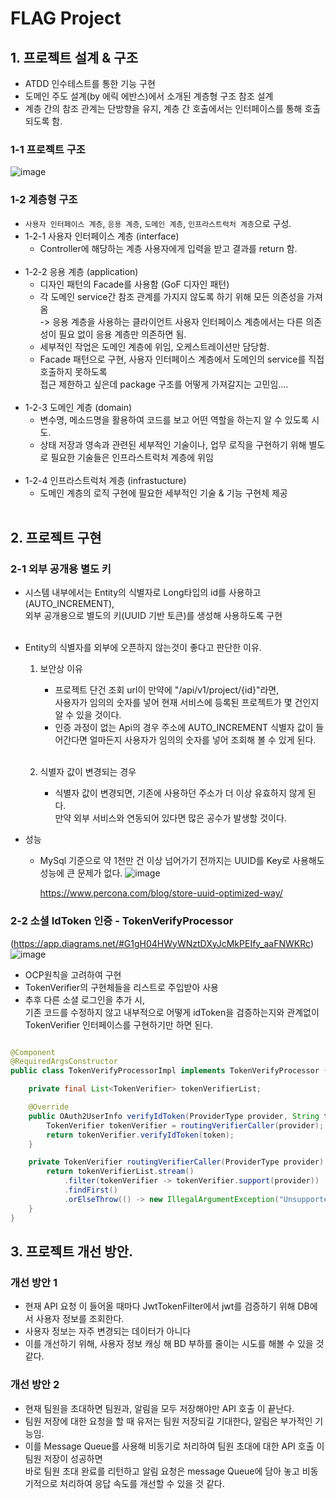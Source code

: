 # FLAG Project

## 1. 프로젝트 설계 & 구조

* ATDD 인수테스트를 통한 기능 구현
* 도메인 주도 설계(by 에릭 에반스)에서 소개된 계층형 구조 참조 설계
* 계층 간의 참조 관계는 단방향을 유지, 계층 간 호출에서는 인터페이스를 통해 호출 되도록 함.

### 1-1 프로젝트 구조

![image](https://user-images.githubusercontent.com/60100532/219010787-00064210-d093-49ab-ba80-2f726f33d15a.png)

### 1-2 계층형 구조

* `사용자 인터페이스 계층`, `응용 계층`, `도메인 계층`, `인프라스트럭처 계층`으로 구성.
* 1-2-1 사용자 인터페이스 계층 (interface)
    * Controller에 해당하는 계층 사용자에게 입력을 받고 결과를 return 함.    
      <br />
* 1-2-2 응용 계층 (application)
    * 디자인 패턴의 Facade를 사용함 (GoF 디자인 패턴)
    * 각 도메인 service간 참조 관계를 가지지 않도록 하기 위해 모든 의존성을 가져옴   
      -> 응용 계층을 사용하는 클라이언트 사용자 인터페이스 계층에서는 다른 의존성이 필요 없이 응용 계층만 의존하면 됨.
    * 세부적인 작업은 도메인 계층에 위임, 오케스트레이션만 담당함.
    * Facade 패턴으로 구현, 사용자 인터페이스 계층에서 도메인의 service를 직접 호출하지 못하도록   
      접근 제한하고 싶은데 package 구조를 어떻게 가져갈지는 고민임....    
      <br />
* 1-2-3 도메인 계층 (domain)
    * 변수명, 메소드명을 활용하여 코드를 보고 어떤 역할을 하는지 알 수 있도록 시도.
    * 상태 저장과 영속과 관련된 세부적인 기술이나, 업무 로직을 구현하기 위해 별도로 필요한 기술들은 인프라스트럭처 계층에 위임    
      <br />
* 1-2-4 인프라스트럭처 계층 (infrastucture)
    * 도메인 계층의 로직 구현에 필요한 세부적인 기술 & 기능 구현체 제공    
      <br />

## 2. 프로젝트 구현

### 2-1 외부 공개용 별도 키

* 시스템 내부에서는 Entity의 식별자로 Long타입의 id를 사용하고(AUTO_INCREMENT),   
  외부 공개용으로 별도의 키(UUID 기반 토큰)를 생성해 사용하도록 구현    
  <br />

* Entity의 식별자를 외부에 오픈하지 않는것이 좋다고 판단한 이유.

    1. 보안상 이유
        * 프로젝트 단건 조회 url이 만약에 "/api/v1/project/{id}"라면,   
          사용자가 임의의 숫자를 넣어 현재 서비스에 등록된 프로젝트가 몇 건인지 알 수 있을 것이다.
        * 인증 과정이 없는 Api의 경우 주소에 AUTO_INCREMENT 식별자 값이 들어간다면
          얼마든지 사용자가 임의의 숫자를 넣어 조회해 볼 수 있게 된다.    
          <br />

    2. 식별자 값이 변경되는 경우
        * 식별자 값이 변경되면, 기존에 사용하던 주소가 더 이상 유효하지 않게 된다.   
          만약 외부 서비스와 연동되어 있다면 많은 공수가 발생할 것이다.
          <br />

* 성능
    * MySql 기준으로 약 1천만 건 이상 넘어가기 전까지는 UUID를 Key로 사용해도 성능에 큰 문제가 없다.
      ![image](https://user-images.githubusercontent.com/60100532/219006803-4112cbf4-0800-4005-ab1e-237ff07322e5.png)

      https://www.percona.com/blog/store-uuid-optimized-way/

### 2-2 소셜 IdToken 인증 - TokenVerifyProcessor

(https://app.diagrams.net/#G1gH04HWyWNztDXyJcMkPEIfy_aaFNWKRc)
![image](https://user-images.githubusercontent.com/60100532/218805078-5d4cfae9-8004-47f2-8c08-257f44ba4620.png)

* OCP원칙을 고려하여 구현
* TokenVerifier의 구현체들을 리스트로 주입받아 사용
* 추후 다른 소셜 로그인을 추가 시,   
  기존 코드를 수정하지 않고 내부적으로 어떻게 idToken을 검증하는지와 관계없이  
  TokenVerifier 인터페이스를 구현하기만 하면 된다.

```java

@Component
@RequiredArgsConstructor
public class TokenVerifyProcessorImpl implements TokenVerifyProcessor {

	private final List<TokenVerifier> tokenVerifierList;

	@Override
	public OAuth2UserInfo verifyIdToken(ProviderType provider, String token) {
		TokenVerifier tokenVerifier = routingVerifierCaller(provider);
		return tokenVerifier.verifyIdToken(token);
	}

	private TokenVerifier routingVerifierCaller(ProviderType provider) {
		return tokenVerifierList.stream()
			.filter(tokenVerifier -> tokenVerifier.support(provider))
			.findFirst()
			.orElseThrow(() -> new IllegalArgumentException("Unsupported provider type"));
	}
}

```

## 3. 프로젝트 개선 방안.

### 개선 방안 1

* 현재 API 요청 이 들어올 때마다 JwtTokenFilter에서 jwt를 검증하기 위해 DB에서 사용자 정보를 조회한다.
* 사용자 정보는 자주 변경되는 데이터가 아니다
* 이를 개선하기 위해, 사용자 정보 캐싱 해 BD 부하를 줄이는 시도를 해볼 수 있을 것 같다.

### 개선 방안 2

* 현재 팀원을 초대하면 팀원과, 알림을 모두 저장해야만 API 호출 이 끝난다.
* 팀원 저장에 대한 요청을 할 때 유저는 팀원 저장되길 기대한다, 알림은 부가적인 기능임.
* 이를 Message Queue를 사용해 비동기로 처리하여 팀원 초대에 대한 API 호출 이 팀원 저장이 성공하면   
  바로 팀원 초대 완료를 리턴하고 알림 요청은 message Queue에 담아 놓고 비동기적으로 처리하여 응답 속도를 개선할 수 있을 것 같다.